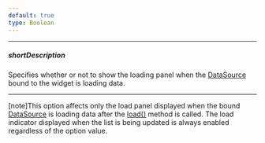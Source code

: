 ```yaml
---
default: true
type: Boolean
---
```

---
##### shortDescription
Specifies whether or not to show the loading panel when the [DataSource](/api-reference/30%20Data%20Layer/DataSource '/Documentation/ApiReference/Data_Layer/DataSource/') bound to the widget is loading data.

---
[note]This option affects only the load panel displayed when the bound [DataSource](/api-reference/30%20Data%20Layer/DataSource '/Documentation/ApiReference/Data_Layer/DataSource/') is loading data after the [load()](/api-reference/30%20Data%20Layer/DataSource/3%20Methods/load().md '/Documentation/ApiReference/Data_Layer/DataSource/Methods/#load') method is called. The load indicator displayed when the list is being updated is always enabled regardless of the option value.